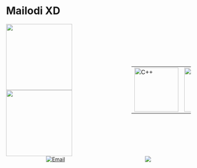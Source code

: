 # Mailodi XD

<div style="display: flex; justify-content: space-between; align-items: center;">
  <table>
    <a href="https://github.com/Mailodi">
      <img height="180em" src="https://github-readme-stats.vercel.app/api?username=Mailodi&show_icons=true&theme=tokyonight&include_all_commits=true&count_private=true"/>
      <img height="180em" src="https://github-readme-stats.vercel.app/api/top-langs/?username=Mailodi&layout=compact&langs_count=6&theme=tokyonight"/>
    </a>
  </table>

  <table>
    <tr>
      <td>
        <img src="https://img.icons8.com/color/2x/c-plus-plus-logo.png" width="120" alt="C++">
      </td>
      <td>
        <img src="https://img.icons8.com/color/2x/python.png" width="120" alt="Python">
      </td>
    </tr>
  </table>
</div>

<div style="display: flex; justify-content: space-around; align-items: center;">
  <a href="mailto:vieirasabath@hotmail.com">
    <img src="https://img.shields.io/badge/-Outlook-%23333?style=for-the-badge&logo=microsoft-outlook&logoColor=white" alt="Email">
  </a>
  <a href="https://www.linkedin.com/in/mailodi-vieira-sabath-18a410250/" target="_blank">
    <img src="https://img.shields.io/badge/-LinkedIn-%230077B5?style=for-the-badge&logo=linkedin&logoColor=white" target="_blank">
  </a>
</div>
